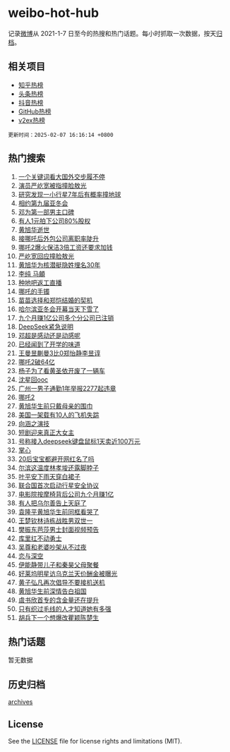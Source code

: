 # weibo-hot-hub

记录[微博](https://www.weibo.com)从 2021-1-7 日至今的热搜和热门话题。每小时抓取一次数据，按天[归档](archives)。

## 相关项目

- [知乎热榜](https://github.com/lonnyzhang423/zhihu-hot-hub)
- [头条热榜](https://github.com/lonnyzhang423/toutiao-hot-hub)
- [抖音热榜](https://github.com/lonnyzhang423/douyin-hot-hub)
- [GitHub热榜](https://github.com/lonnyzhang423/github-hot-hub)
- [v2ex热榜](https://github.com/lonnyzhang423/v2ex-hot-hub)


`更新时间：2025-02-07 16:16:14 +0800`

## 热门搜索

1. [一个关键词看大国外交步履不停](https://m.weibo.cn/search?containerid=100103type%3D1%26t%3D10%26q%3D%23%E4%B8%80%E4%B8%AA%E5%85%B3%E9%94%AE%E8%AF%8D%E7%9C%8B%E5%A4%A7%E5%9B%BD%E5%A4%96%E4%BA%A4%E6%AD%A5%E5%B1%A5%E4%B8%8D%E5%81%9C%23&stream_entry_id=51&isnewpage=1&extparam=seat%3D1%26q%3D%2523%25E4%25B8%2580%25E4%25B8%25AA%25E5%2585%25B3%25E9%2594%25AE%25E8%25AF%258D%25E7%259C%258B%25E5%25A4%25A7%25E5%259B%25BD%25E5%25A4%2596%25E4%25BA%25A4%25E6%25AD%25A5%25E5%25B1%25A5%25E4%25B8%258D%25E5%2581%259C%2523%26cate%3D10103%26dgr%3D0%26pos%3D0%26filter_type%3Drealtimehot%26stream_entry_id%3D51%26c_type%3D51%26display_time%3D1738916173%26pre_seqid%3D17389161736150108830132)
1. [演员严屹宽被指撞脸敖光](https://m.weibo.cn/search?containerid=100103type%3D1%26t%3D10%26q%3D%23%E6%BC%94%E5%91%98%E4%B8%A5%E5%B1%B9%E5%AE%BD%E8%A2%AB%E6%8C%87%E6%92%9E%E8%84%B8%E6%95%96%E5%85%89%23&stream_entry_id=31&isnewpage=1&extparam=seat%3D1%26flag%3D2%26lcate%3D5001%26filter_type%3Drealtimehot%26c_type%3D31%26q%3D%2523%25E6%25BC%2594%25E5%2591%2598%25E4%25B8%25A5%25E5%25B1%25B9%25E5%25AE%25BD%25E8%25A2%25AB%25E6%258C%2587%25E6%2592%259E%25E8%2584%25B8%25E6%2595%2596%25E5%2585%2589%2523%26cate%3D5001%26band_rank%3D1%26stream_entry_id%3D31%26realpos%3D1%26pos%3D0%26dgr%3D0%26display_time%3D1738916173%26pre_seqid%3D17389161736150108830132)
1. [研究发现一小行星7年后有概率撞地球](https://m.weibo.cn/search?containerid=100103type%3D1%26t%3D10%26q%3D%23%E7%A0%94%E7%A9%B6%E5%8F%91%E7%8E%B0%E4%B8%80%E5%B0%8F%E8%A1%8C%E6%98%9F7%E5%B9%B4%E5%90%8E%E6%9C%89%E6%A6%82%E7%8E%87%E6%92%9E%E5%9C%B0%E7%90%83%23&stream_entry_id=31&isnewpage=1&extparam=seat%3D1%26flag%3D1%26lcate%3D5001%26filter_type%3Drealtimehot%26c_type%3D31%26q%3D%2523%25E7%25A0%2594%25E7%25A9%25B6%25E5%258F%2591%25E7%258E%25B0%25E4%25B8%2580%25E5%25B0%258F%25E8%25A1%258C%25E6%2598%259F7%25E5%25B9%25B4%25E5%2590%258E%25E6%259C%2589%25E6%25A6%2582%25E7%258E%2587%25E6%2592%259E%25E5%259C%25B0%25E7%2590%2583%2523%26cate%3D5001%26band_rank%3D2%26stream_entry_id%3D31%26realpos%3D2%26pos%3D1%26dgr%3D0%26display_time%3D1738916173%26pre_seqid%3D17389161736150108830132)
1. [相约第九届亚冬会](https://m.weibo.cn/search?containerid=100103type%3D1%26t%3D10%26q%3D%23%E7%9B%B8%E7%BA%A6%E7%AC%AC%E4%B9%9D%E5%B1%8A%E4%BA%9A%E5%86%AC%E4%BC%9A%23&stream_entry_id=31&isnewpage=1&extparam=seat%3D1%26flag%3D0%26lcate%3D5001%26filter_type%3Drealtimehot%26c_type%3D31%26q%3D%2523%25E7%259B%25B8%25E7%25BA%25A6%25E7%25AC%25AC%25E4%25B9%259D%25E5%25B1%258A%25E4%25BA%259A%25E5%2586%25AC%25E4%25BC%259A%2523%26cate%3D5001%26band_rank%3D3%26stream_entry_id%3D31%26realpos%3D3%26pos%3D2%26dgr%3D0%26display_time%3D1738916173%26pre_seqid%3D17389161736150108830132)
1. [邓为第一部男主口碑](https://m.weibo.cn/search?containerid=100103type%3D1%26t%3D10%26q%3D%E9%82%93%E4%B8%BA%E7%AC%AC%E4%B8%80%E9%83%A8%E7%94%B7%E4%B8%BB%E5%8F%A3%E7%A2%91&stream_entry_id=31&isnewpage=1&extparam=seat%3D1%26flag%3D1%26lcate%3D5001%26filter_type%3Drealtimehot%26c_type%3D31%26q%3D%25E9%2582%2593%25E4%25B8%25BA%25E7%25AC%25AC%25E4%25B8%2580%25E9%2583%25A8%25E7%2594%25B7%25E4%25B8%25BB%25E5%258F%25A3%25E7%25A2%2591%26cate%3D5001%26band_rank%3D4%26stream_entry_id%3D31%26realpos%3D4%26pos%3D3%26dgr%3D0%26display_time%3D1738916173%26pre_seqid%3D17389161736150108830132)
1. [有人1元拍下公司80%股权](https://m.weibo.cn/search?containerid=100103type%3D1%26t%3D10%26q%3D%23%E6%9C%89%E4%BA%BA1%E5%85%83%E6%8B%8D%E4%B8%8B%E5%85%AC%E5%8F%B880%25%E8%82%A1%E6%9D%83%23&stream_entry_id=31&isnewpage=1&extparam=seat%3D1%26flag%3D0%26lcate%3D5001%26filter_type%3Drealtimehot%26c_type%3D31%26q%3D%2523%25E6%259C%2589%25E4%25BA%25BA1%25E5%2585%2583%25E6%258B%258D%25E4%25B8%258B%25E5%2585%25AC%25E5%258F%25B880%2525%25E8%2582%25A1%25E6%259D%2583%2523%26cate%3D5001%26band_rank%3D5%26stream_entry_id%3D31%26realpos%3D5%26pos%3D4%26dgr%3D0%26display_time%3D1738916173%26pre_seqid%3D17389161736150108830132)
1. [黄旭华逝世](https://m.weibo.cn/search?containerid=100103type%3D1%26t%3D10%26q%3D%23%E9%BB%84%E6%97%AD%E5%8D%8E%E9%80%9D%E4%B8%96%23&stream_entry_id=31&isnewpage=1&extparam=seat%3D1%26flag%3D16%26lcate%3D5001%26filter_type%3Drealtimehot%26c_type%3D31%26q%3D%2523%25E9%25BB%2584%25E6%2597%25AD%25E5%258D%258E%25E9%2580%259D%25E4%25B8%2596%2523%26cate%3D5001%26band_rank%3D6%26stream_entry_id%3D31%26realpos%3D6%26pos%3D5%26dgr%3D0%26display_time%3D1738916173%26pre_seqid%3D17389161736150108830132)
1. [接哪吒后外包公司离职率陡升](https://m.weibo.cn/search?containerid=100103type%3D1%26t%3D10%26q%3D%23%E6%8E%A5%E5%93%AA%E5%90%92%E5%90%8E%E5%A4%96%E5%8C%85%E5%85%AC%E5%8F%B8%E7%A6%BB%E8%81%8C%E7%8E%87%E9%99%A1%E5%8D%87%23&stream_entry_id=31&isnewpage=1&extparam=seat%3D1%26flag%3D0%26lcate%3D5001%26filter_type%3Drealtimehot%26c_type%3D31%26q%3D%2523%25E6%258E%25A5%25E5%2593%25AA%25E5%2590%2592%25E5%2590%258E%25E5%25A4%2596%25E5%258C%2585%25E5%2585%25AC%25E5%258F%25B8%25E7%25A6%25BB%25E8%2581%258C%25E7%258E%2587%25E9%2599%25A1%25E5%258D%2587%2523%26cate%3D5001%26band_rank%3D7%26stream_entry_id%3D31%26realpos%3D7%26pos%3D6%26dgr%3D0%26display_time%3D1738916173%26pre_seqid%3D17389161736150108830132)
1. [哪吒2爆火保洁3倍工资还要求加钱](https://m.weibo.cn/search?containerid=100103type%3D1%26t%3D10%26q%3D%23%E5%93%AA%E5%90%922%E7%88%86%E7%81%AB%E4%BF%9D%E6%B4%813%E5%80%8D%E5%B7%A5%E8%B5%84%E8%BF%98%E8%A6%81%E6%B1%82%E5%8A%A0%E9%92%B1%23&stream_entry_id=31&isnewpage=1&extparam=seat%3D1%26flag%3D0%26lcate%3D5001%26filter_type%3Drealtimehot%26c_type%3D31%26q%3D%2523%25E5%2593%25AA%25E5%2590%25922%25E7%2588%2586%25E7%2581%25AB%25E4%25BF%259D%25E6%25B4%25813%25E5%2580%258D%25E5%25B7%25A5%25E8%25B5%2584%25E8%25BF%2598%25E8%25A6%2581%25E6%25B1%2582%25E5%258A%25A0%25E9%2592%25B1%2523%26cate%3D5001%26band_rank%3D8%26stream_entry_id%3D31%26realpos%3D8%26pos%3D7%26dgr%3D0%26display_time%3D1738916173%26pre_seqid%3D17389161736150108830132)
1. [严屹宽回应撞脸敖光](https://m.weibo.cn/search?containerid=100103type%3D1%26t%3D10%26q%3D%23%E4%B8%A5%E5%B1%B9%E5%AE%BD%E5%9B%9E%E5%BA%94%E6%92%9E%E8%84%B8%E6%95%96%E5%85%89%23&stream_entry_id=31&isnewpage=1&extparam=seat%3D1%26flag%3D1%26lcate%3D5001%26filter_type%3Drealtimehot%26c_type%3D31%26q%3D%2523%25E4%25B8%25A5%25E5%25B1%25B9%25E5%25AE%25BD%25E5%259B%259E%25E5%25BA%2594%25E6%2592%259E%25E8%2584%25B8%25E6%2595%2596%25E5%2585%2589%2523%26cate%3D5001%26band_rank%3D9%26stream_entry_id%3D31%26realpos%3D9%26pos%3D8%26dgr%3D0%26display_time%3D1738916173%26pre_seqid%3D17389161736150108830132)
1. [黄旭华为核潜艇隐姓埋名30年](https://m.weibo.cn/search?containerid=100103type%3D1%26t%3D10%26q%3D%23%E9%BB%84%E6%97%AD%E5%8D%8E%E4%B8%BA%E6%A0%B8%E6%BD%9C%E8%89%87%E9%9A%90%E5%A7%93%E5%9F%8B%E5%90%8D30%E5%B9%B4%23&stream_entry_id=31&isnewpage=1&extparam=seat%3D1%26flag%3D0%26lcate%3D5001%26filter_type%3Drealtimehot%26c_type%3D31%26q%3D%2523%25E9%25BB%2584%25E6%2597%25AD%25E5%258D%258E%25E4%25B8%25BA%25E6%25A0%25B8%25E6%25BD%259C%25E8%2589%2587%25E9%259A%2590%25E5%25A7%2593%25E5%259F%258B%25E5%2590%258D30%25E5%25B9%25B4%2523%26cate%3D5001%26band_rank%3D10%26stream_entry_id%3D31%26realpos%3D10%26pos%3D9%26dgr%3D0%26display_time%3D1738916173%26pre_seqid%3D17389161736150108830132)
1. [李纯 马頔](https://m.weibo.cn/search?containerid=100103type%3D1%26t%3D10%26q%3D%E6%9D%8E%E7%BA%AF+%E9%A9%AC%E9%A0%94&stream_entry_id=31&isnewpage=1&extparam=seat%3D1%26flag%3D2%26lcate%3D5001%26filter_type%3Drealtimehot%26c_type%3D31%26q%3D%25E6%259D%258E%25E7%25BA%25AF%2520%25E9%25A9%25AC%25E9%25A0%2594%26cate%3D5001%26band_rank%3D11%26stream_entry_id%3D31%26realpos%3D11%26pos%3D10%26dgr%3D0%26display_time%3D1738916173%26pre_seqid%3D17389161736150108830132)
1. [种地吧返工直播](https://m.weibo.cn/search?containerid=100103type%3D1%26t%3D10%26q%3D%E7%A7%8D%E5%9C%B0%E5%90%A7%E8%BF%94%E5%B7%A5%E7%9B%B4%E6%92%AD&stream_entry_id=31&isnewpage=1&extparam=seat%3D1%26flag%3D1%26lcate%3D5001%26filter_type%3Drealtimehot%26c_type%3D31%26q%3D%25E7%25A7%258D%25E5%259C%25B0%25E5%2590%25A7%25E8%25BF%2594%25E5%25B7%25A5%25E7%259B%25B4%25E6%2592%25AD%26cate%3D5001%26band_rank%3D12%26stream_entry_id%3D31%26realpos%3D12%26pos%3D11%26dgr%3D0%26display_time%3D1738916173%26pre_seqid%3D17389161736150108830132)
1. [哪吒的手镯](https://m.weibo.cn/search?containerid=100103type%3D1%26t%3D10%26q%3D%23%E5%93%AA%E5%90%92%E7%9A%84%E6%89%8B%E9%95%AF%23&stream_entry_id=31&isnewpage=1&extparam=seat%3D1%26flag%3D1%26lcate%3D5001%26filter_type%3Drealtimehot%26c_type%3D31%26q%3D%2523%25E5%2593%25AA%25E5%2590%2592%25E7%259A%2584%25E6%2589%258B%25E9%2595%25AF%2523%26cate%3D5001%26band_rank%3D13%26stream_entry_id%3D31%26realpos%3D13%26pos%3D12%26dgr%3D0%26display_time%3D1738916173%26pre_seqid%3D17389161736150108830132)
1. [苗苗选择和郑恺结婚的契机](https://m.weibo.cn/search?containerid=100103type%3D1%26t%3D10%26q%3D%E8%8B%97%E8%8B%97%E9%80%89%E6%8B%A9%E5%92%8C%E9%83%91%E6%81%BA%E7%BB%93%E5%A9%9A%E7%9A%84%E5%A5%91%E6%9C%BA&stream_entry_id=31&isnewpage=1&extparam=seat%3D1%26flag%3D0%26lcate%3D5001%26filter_type%3Drealtimehot%26c_type%3D31%26q%3D%25E8%258B%2597%25E8%258B%2597%25E9%2580%2589%25E6%258B%25A9%25E5%2592%258C%25E9%2583%2591%25E6%2581%25BA%25E7%25BB%2593%25E5%25A9%259A%25E7%259A%2584%25E5%25A5%2591%25E6%259C%25BA%26cate%3D5001%26band_rank%3D14%26stream_entry_id%3D31%26realpos%3D14%26pos%3D13%26dgr%3D0%26display_time%3D1738916173%26pre_seqid%3D17389161736150108830132)
1. [哈尔滨亚冬会开幕当天下雪了](https://m.weibo.cn/search?containerid=100103type%3D1%26t%3D10%26q%3D%23%E5%93%88%E5%B0%94%E6%BB%A8%E4%BA%9A%E5%86%AC%E4%BC%9A%E5%BC%80%E5%B9%95%E5%BD%93%E5%A4%A9%E4%B8%8B%E9%9B%AA%E4%BA%86%23&stream_entry_id=31&isnewpage=1&extparam=seat%3D1%26flag%3D1%26lcate%3D5001%26filter_type%3Drealtimehot%26c_type%3D31%26q%3D%2523%25E5%2593%2588%25E5%25B0%2594%25E6%25BB%25A8%25E4%25BA%259A%25E5%2586%25AC%25E4%25BC%259A%25E5%25BC%2580%25E5%25B9%2595%25E5%25BD%2593%25E5%25A4%25A9%25E4%25B8%258B%25E9%259B%25AA%25E4%25BA%2586%2523%26cate%3D5001%26band_rank%3D15%26stream_entry_id%3D31%26realpos%3D15%26pos%3D14%26dgr%3D0%26display_time%3D1738916173%26pre_seqid%3D17389161736150108830132)
1. [九个月赚1亿公司多个分公司已注销](https://m.weibo.cn/search?containerid=100103type%3D1%26t%3D10%26q%3D%23%E4%B9%9D%E4%B8%AA%E6%9C%88%E8%B5%9A1%E4%BA%BF%E5%85%AC%E5%8F%B8%E5%A4%9A%E4%B8%AA%E5%88%86%E5%85%AC%E5%8F%B8%E5%B7%B2%E6%B3%A8%E9%94%80%23&stream_entry_id=31&isnewpage=1&extparam=seat%3D1%26flag%3D1%26lcate%3D5001%26filter_type%3Drealtimehot%26c_type%3D31%26q%3D%2523%25E4%25B9%259D%25E4%25B8%25AA%25E6%259C%2588%25E8%25B5%259A1%25E4%25BA%25BF%25E5%2585%25AC%25E5%258F%25B8%25E5%25A4%259A%25E4%25B8%25AA%25E5%2588%2586%25E5%2585%25AC%25E5%258F%25B8%25E5%25B7%25B2%25E6%25B3%25A8%25E9%2594%2580%2523%26cate%3D5001%26band_rank%3D16%26stream_entry_id%3D31%26realpos%3D16%26pos%3D15%26dgr%3D0%26display_time%3D1738916173%26pre_seqid%3D17389161736150108830132)
1. [DeepSeek紧急说明](https://m.weibo.cn/search?containerid=100103type%3D1%26t%3D10%26q%3D%23DeepSeek%E7%B4%A7%E6%80%A5%E8%AF%B4%E6%98%8E%23&stream_entry_id=31&isnewpage=1&extparam=seat%3D1%26flag%3D0%26lcate%3D5001%26filter_type%3Drealtimehot%26c_type%3D31%26q%3D%2523DeepSeek%25E7%25B4%25A7%25E6%2580%25A5%25E8%25AF%25B4%25E6%2598%258E%2523%26cate%3D5001%26band_rank%3D17%26stream_entry_id%3D31%26realpos%3D17%26pos%3D16%26dgr%3D0%26display_time%3D1738916173%26pre_seqid%3D17389161736150108830132)
1. [邓超是感动还是动感呢](https://m.weibo.cn/search?containerid=100103type%3D1%26t%3D10%26q%3D%23%E9%82%93%E8%B6%85%E6%98%AF%E6%84%9F%E5%8A%A8%E8%BF%98%E6%98%AF%E5%8A%A8%E6%84%9F%E5%91%A2%23&stream_entry_id=31&isnewpage=1&extparam=seat%3D1%26flag%3D1%26lcate%3D5001%26filter_type%3Drealtimehot%26c_type%3D31%26q%3D%2523%25E9%2582%2593%25E8%25B6%2585%25E6%2598%25AF%25E6%2584%259F%25E5%258A%25A8%25E8%25BF%2598%25E6%2598%25AF%25E5%258A%25A8%25E6%2584%259F%25E5%2591%25A2%2523%26cate%3D5001%26band_rank%3D18%26stream_entry_id%3D31%26realpos%3D18%26pos%3D17%26dgr%3D0%26display_time%3D1738916173%26pre_seqid%3D17389161736150108830132)
1. [已经闻到了开学的味道](https://m.weibo.cn/search?containerid=100103type%3D1%26t%3D10%26q%3D%E5%B7%B2%E7%BB%8F%E9%97%BB%E5%88%B0%E4%BA%86%E5%BC%80%E5%AD%A6%E7%9A%84%E5%91%B3%E9%81%93&stream_entry_id=31&isnewpage=1&extparam=seat%3D1%26flag%3D1%26lcate%3D5001%26filter_type%3Drealtimehot%26c_type%3D31%26q%3D%25E5%25B7%25B2%25E7%25BB%258F%25E9%2597%25BB%25E5%2588%25B0%25E4%25BA%2586%25E5%25BC%2580%25E5%25AD%25A6%25E7%259A%2584%25E5%2591%25B3%25E9%2581%2593%26cate%3D5001%26band_rank%3D19%26stream_entry_id%3D31%26realpos%3D19%26pos%3D18%26dgr%3D0%26display_time%3D1738916173%26pre_seqid%3D17389161736150108830132)
1. [王曼昱蒯曼3比0郑怡静李昱谆](https://m.weibo.cn/search?containerid=100103type%3D1%26t%3D10%26q%3D%23%E7%8E%8B%E6%9B%BC%E6%98%B1%E8%92%AF%E6%9B%BC3%E6%AF%940%E9%83%91%E6%80%A1%E9%9D%99%E6%9D%8E%E6%98%B1%E8%B0%86%23&stream_entry_id=31&isnewpage=1&extparam=seat%3D1%26flag%3D1%26lcate%3D5001%26filter_type%3Drealtimehot%26c_type%3D31%26q%3D%2523%25E7%258E%258B%25E6%259B%25BC%25E6%2598%25B1%25E8%2592%25AF%25E6%259B%25BC3%25E6%25AF%25940%25E9%2583%2591%25E6%2580%25A1%25E9%259D%2599%25E6%259D%258E%25E6%2598%25B1%25E8%25B0%2586%2523%26cate%3D5001%26band_rank%3D20%26stream_entry_id%3D31%26realpos%3D20%26pos%3D19%26dgr%3D0%26display_time%3D1738916173%26pre_seqid%3D17389161736150108830132)
1. [哪吒2破64亿](https://m.weibo.cn/search?containerid=100103type%3D1%26t%3D10%26q%3D%23%E5%93%AA%E5%90%922%E7%A0%B464%E4%BA%BF%23&stream_entry_id=31&isnewpage=1&extparam=seat%3D1%26flag%3D1%26lcate%3D5001%26filter_type%3Drealtimehot%26c_type%3D31%26q%3D%2523%25E5%2593%25AA%25E5%2590%25922%25E7%25A0%25B464%25E4%25BA%25BF%2523%26cate%3D5001%26band_rank%3D21%26stream_entry_id%3D31%26realpos%3D21%26pos%3D20%26dgr%3D0%26display_time%3D1738916173%26pre_seqid%3D17389161736150108830132)
1. [杨子为了看黄圣依开废了一辆车](https://m.weibo.cn/search?containerid=100103type%3D1%26t%3D10%26q%3D%E6%9D%A8%E5%AD%90%E4%B8%BA%E4%BA%86%E7%9C%8B%E9%BB%84%E5%9C%A3%E4%BE%9D%E5%BC%80%E5%BA%9F%E4%BA%86%E4%B8%80%E8%BE%86%E8%BD%A6&stream_entry_id=31&isnewpage=1&extparam=seat%3D1%26flag%3D1%26lcate%3D5001%26filter_type%3Drealtimehot%26c_type%3D31%26q%3D%25E6%259D%25A8%25E5%25AD%2590%25E4%25B8%25BA%25E4%25BA%2586%25E7%259C%258B%25E9%25BB%2584%25E5%259C%25A3%25E4%25BE%259D%25E5%25BC%2580%25E5%25BA%259F%25E4%25BA%2586%25E4%25B8%2580%25E8%25BE%2586%25E8%25BD%25A6%26cate%3D5001%26band_rank%3D22%26stream_entry_id%3D31%26realpos%3D22%26pos%3D21%26dgr%3D0%26display_time%3D1738916173%26pre_seqid%3D17389161736150108830132)
1. [沈星回ooc](https://m.weibo.cn/search?containerid=100103type%3D1%26t%3D10%26q%3D%E6%B2%88%E6%98%9F%E5%9B%9Eooc&stream_entry_id=31&isnewpage=1&extparam=seat%3D1%26flag%3D0%26lcate%3D5001%26filter_type%3Drealtimehot%26c_type%3D31%26q%3D%25E6%25B2%2588%25E6%2598%259F%25E5%259B%259Eooc%26cate%3D5001%26band_rank%3D23%26stream_entry_id%3D31%26realpos%3D23%26pos%3D22%26dgr%3D0%26display_time%3D1738916173%26pre_seqid%3D17389161736150108830132)
1. [广州一男子通勤1年举报2277起违章](https://m.weibo.cn/search?containerid=100103type%3D1%26t%3D10%26q%3D%23%E5%B9%BF%E5%B7%9E%E4%B8%80%E7%94%B7%E5%AD%90%E9%80%9A%E5%8B%A41%E5%B9%B4%E4%B8%BE%E6%8A%A52277%E8%B5%B7%E8%BF%9D%E7%AB%A0%23&stream_entry_id=31&isnewpage=1&extparam=seat%3D1%26flag%3D1%26lcate%3D5001%26filter_type%3Drealtimehot%26c_type%3D31%26q%3D%2523%25E5%25B9%25BF%25E5%25B7%259E%25E4%25B8%2580%25E7%2594%25B7%25E5%25AD%2590%25E9%2580%259A%25E5%258B%25A41%25E5%25B9%25B4%25E4%25B8%25BE%25E6%258A%25A52277%25E8%25B5%25B7%25E8%25BF%259D%25E7%25AB%25A0%2523%26cate%3D5001%26band_rank%3D24%26stream_entry_id%3D31%26realpos%3D24%26pos%3D23%26dgr%3D0%26display_time%3D1738916173%26pre_seqid%3D17389161736150108830132)
1. [哪吒2](https://m.weibo.cn/search?containerid=100103type%3D1%26t%3D10%26q%3D%E5%93%AA%E5%90%922&stream_entry_id=31&isnewpage=1&extparam=seat%3D1%26flag%3D1%26lcate%3D5001%26filter_type%3Drealtimehot%26c_type%3D31%26q%3D%25E5%2593%25AA%25E5%2590%25922%26cate%3D5001%26band_rank%3D25%26stream_entry_id%3D31%26realpos%3D25%26pos%3D24%26dgr%3D0%26display_time%3D1738916173%26pre_seqid%3D17389161736150108830132)
1. [黄旭华生前只戴母亲的围巾](https://m.weibo.cn/search?containerid=100103type%3D1%26t%3D10%26q%3D%23%E9%BB%84%E6%97%AD%E5%8D%8E%E7%94%9F%E5%89%8D%E5%8F%AA%E6%88%B4%E6%AF%8D%E4%BA%B2%E7%9A%84%E5%9B%B4%E5%B7%BE%23&stream_entry_id=31&isnewpage=1&extparam=seat%3D1%26flag%3D0%26lcate%3D5001%26filter_type%3Drealtimehot%26c_type%3D31%26q%3D%2523%25E9%25BB%2584%25E6%2597%25AD%25E5%258D%258E%25E7%2594%259F%25E5%2589%258D%25E5%258F%25AA%25E6%2588%25B4%25E6%25AF%258D%25E4%25BA%25B2%25E7%259A%2584%25E5%259B%25B4%25E5%25B7%25BE%2523%26cate%3D5001%26band_rank%3D26%26stream_entry_id%3D31%26realpos%3D26%26pos%3D25%26dgr%3D0%26display_time%3D1738916173%26pre_seqid%3D17389161736150108830132)
1. [美国一架载有10人的飞机失踪](https://m.weibo.cn/search?containerid=100103type%3D1%26t%3D10%26q%3D%23%E7%BE%8E%E5%9B%BD%E4%B8%80%E6%9E%B6%E8%BD%BD%E6%9C%8910%E4%BA%BA%E7%9A%84%E9%A3%9E%E6%9C%BA%E5%A4%B1%E8%B8%AA%23&stream_entry_id=31&isnewpage=1&extparam=seat%3D1%26flag%3D1%26lcate%3D5001%26filter_type%3Drealtimehot%26c_type%3D31%26q%3D%2523%25E7%25BE%258E%25E5%259B%25BD%25E4%25B8%2580%25E6%259E%25B6%25E8%25BD%25BD%25E6%259C%258910%25E4%25BA%25BA%25E7%259A%2584%25E9%25A3%259E%25E6%259C%25BA%25E5%25A4%25B1%25E8%25B8%25AA%2523%26cate%3D5001%26band_rank%3D27%26stream_entry_id%3D31%26realpos%3D27%26pos%3D26%26dgr%3D0%26display_time%3D1738916173%26pre_seqid%3D17389161736150108830132)
1. [向涵之演技](https://m.weibo.cn/search?containerid=100103type%3D1%26t%3D10%26q%3D%E5%90%91%E6%B6%B5%E4%B9%8B%E6%BC%94%E6%8A%80&stream_entry_id=31&isnewpage=1&extparam=seat%3D1%26flag%3D1%26lcate%3D5001%26filter_type%3Drealtimehot%26c_type%3D31%26q%3D%25E5%2590%2591%25E6%25B6%25B5%25E4%25B9%258B%25E6%25BC%2594%25E6%258A%2580%26cate%3D5001%26band_rank%3D28%26stream_entry_id%3D31%26realpos%3D28%26pos%3D27%26dgr%3D0%26display_time%3D1738916173%26pre_seqid%3D17389161736150108830132)
1. [短剧迎来真正大女主](https://m.weibo.cn/search?containerid=100103type%3D1%26t%3D10%26q%3D%23%E7%9F%AD%E5%89%A7%E8%BF%8E%E6%9D%A5%E7%9C%9F%E6%AD%A3%E5%A4%A7%E5%A5%B3%E4%B8%BB%23&stream_entry_id=31&isnewpage=1&extparam=seat%3D1%26flag%3D0%26lcate%3D5001%26filter_type%3Drealtimehot%26c_type%3D31%26q%3D%2523%25E7%259F%25AD%25E5%2589%25A7%25E8%25BF%258E%25E6%259D%25A5%25E7%259C%259F%25E6%25AD%25A3%25E5%25A4%25A7%25E5%25A5%25B3%25E4%25B8%25BB%2523%26cate%3D5001%26band_rank%3D29%26stream_entry_id%3D31%26realpos%3D29%26pos%3D28%26dgr%3D0%26display_time%3D1738916173%26pre_seqid%3D17389161736150108830132)
1. [号称接入deepseek键盘鼠标1天卖近100万元](https://m.weibo.cn/search?containerid=100103type%3D1%26t%3D10%26q%3D%23%E5%8F%B7%E7%A7%B0%E6%8E%A5%E5%85%A5deepseek%E9%94%AE%E7%9B%98%E9%BC%A0%E6%A0%871%E5%A4%A9%E5%8D%96%E8%BF%91100%E4%B8%87%E5%85%83%23&stream_entry_id=31&isnewpage=1&extparam=seat%3D1%26flag%3D0%26lcate%3D5001%26filter_type%3Drealtimehot%26c_type%3D31%26q%3D%2523%25E5%258F%25B7%25E7%25A7%25B0%25E6%258E%25A5%25E5%2585%25A5deepseek%25E9%2594%25AE%25E7%259B%2598%25E9%25BC%25A0%25E6%25A0%25871%25E5%25A4%25A9%25E5%258D%2596%25E8%25BF%2591100%25E4%25B8%2587%25E5%2585%2583%2523%26cate%3D5001%26band_rank%3D30%26stream_entry_id%3D31%26realpos%3D30%26pos%3D29%26dgr%3D0%26display_time%3D1738916173%26pre_seqid%3D17389161736150108830132)
1. [掌心](https://m.weibo.cn/search?containerid=100103type%3D1%26t%3D10%26q%3D%E6%8E%8C%E5%BF%83&stream_entry_id=31&isnewpage=1&extparam=seat%3D1%26flag%3D0%26lcate%3D5001%26filter_type%3Drealtimehot%26c_type%3D31%26q%3D%25E6%258E%258C%25E5%25BF%2583%26cate%3D5001%26band_rank%3D31%26stream_entry_id%3D31%26realpos%3D31%26pos%3D30%26dgr%3D0%26display_time%3D1738916173%26pre_seqid%3D17389161736150108830132)
1. [20后宝宝都避开网红名了吗](https://m.weibo.cn/search?containerid=100103type%3D1%26t%3D10%26q%3D%2320%E5%90%8E%E5%AE%9D%E5%AE%9D%E9%83%BD%E9%81%BF%E5%BC%80%E7%BD%91%E7%BA%A2%E5%90%8D%E4%BA%86%E5%90%97%23&stream_entry_id=31&isnewpage=1&extparam=seat%3D1%26flag%3D1%26lcate%3D5001%26filter_type%3Drealtimehot%26c_type%3D31%26q%3D%252320%25E5%2590%258E%25E5%25AE%259D%25E5%25AE%259D%25E9%2583%25BD%25E9%2581%25BF%25E5%25BC%2580%25E7%25BD%2591%25E7%25BA%25A2%25E5%2590%258D%25E4%25BA%2586%25E5%2590%2597%2523%26cate%3D5001%26band_rank%3D32%26stream_entry_id%3D31%26realpos%3D32%26pos%3D31%26dgr%3D0%26display_time%3D1738916173%26pre_seqid%3D17389161736150108830132)
1. [尔滨这温度林孝埈还露脚脖子](https://m.weibo.cn/search?containerid=100103type%3D1%26t%3D10%26q%3D%23%E5%B0%94%E6%BB%A8%E8%BF%99%E6%B8%A9%E5%BA%A6%E6%9E%97%E5%AD%9D%E5%9F%88%E8%BF%98%E9%9C%B2%E8%84%9A%E8%84%96%E5%AD%90%23&stream_entry_id=31&isnewpage=1&extparam=seat%3D1%26flag%3D1%26lcate%3D5001%26filter_type%3Drealtimehot%26c_type%3D31%26q%3D%2523%25E5%25B0%2594%25E6%25BB%25A8%25E8%25BF%2599%25E6%25B8%25A9%25E5%25BA%25A6%25E6%259E%2597%25E5%25AD%259D%25E5%259F%2588%25E8%25BF%2598%25E9%259C%25B2%25E8%2584%259A%25E8%2584%2596%25E5%25AD%2590%2523%26cate%3D5001%26band_rank%3D33%26stream_entry_id%3D31%26realpos%3D33%26pos%3D32%26dgr%3D0%26display_time%3D1738916173%26pre_seqid%3D17389161736150108830132)
1. [叶平安下雨天穿白裙子](https://m.weibo.cn/search?containerid=100103type%3D1%26t%3D10%26q%3D%E5%8F%B6%E5%B9%B3%E5%AE%89%E4%B8%8B%E9%9B%A8%E5%A4%A9%E7%A9%BF%E7%99%BD%E8%A3%99%E5%AD%90&stream_entry_id=31&isnewpage=1&extparam=seat%3D1%26flag%3D1%26lcate%3D5001%26filter_type%3Drealtimehot%26c_type%3D31%26q%3D%25E5%258F%25B6%25E5%25B9%25B3%25E5%25AE%2589%25E4%25B8%258B%25E9%259B%25A8%25E5%25A4%25A9%25E7%25A9%25BF%25E7%2599%25BD%25E8%25A3%2599%25E5%25AD%2590%26cate%3D5001%26band_rank%3D34%26stream_entry_id%3D31%26realpos%3D34%26pos%3D33%26dgr%3D0%26display_time%3D1738916173%26pre_seqid%3D17389161736150108830132)
1. [联合国首次启动行星安全协议](https://m.weibo.cn/search?containerid=100103type%3D1%26t%3D10%26q%3D%23%E8%81%94%E5%90%88%E5%9B%BD%E9%A6%96%E6%AC%A1%E5%90%AF%E5%8A%A8%E8%A1%8C%E6%98%9F%E5%AE%89%E5%85%A8%E5%8D%8F%E8%AE%AE%23&stream_entry_id=31&isnewpage=1&extparam=seat%3D1%26flag%3D1%26lcate%3D5001%26filter_type%3Drealtimehot%26c_type%3D31%26q%3D%2523%25E8%2581%2594%25E5%2590%2588%25E5%259B%25BD%25E9%25A6%2596%25E6%25AC%25A1%25E5%2590%25AF%25E5%258A%25A8%25E8%25A1%258C%25E6%2598%259F%25E5%25AE%2589%25E5%2585%25A8%25E5%258D%258F%25E8%25AE%25AE%2523%26cate%3D5001%26band_rank%3D35%26stream_entry_id%3D31%26realpos%3D35%26pos%3D34%26dgr%3D0%26display_time%3D1738916173%26pre_seqid%3D17389161736150108830132)
1. [电影院按摩椅背后公司九个月赚1亿](https://m.weibo.cn/search?containerid=100103type%3D1%26t%3D10%26q%3D%23%E7%94%B5%E5%BD%B1%E9%99%A2%E6%8C%89%E6%91%A9%E6%A4%85%E8%83%8C%E5%90%8E%E5%85%AC%E5%8F%B8%E4%B9%9D%E4%B8%AA%E6%9C%88%E8%B5%9A1%E4%BA%BF%23&stream_entry_id=31&isnewpage=1&extparam=seat%3D1%26flag%3D0%26lcate%3D5001%26filter_type%3Drealtimehot%26c_type%3D31%26q%3D%2523%25E7%2594%25B5%25E5%25BD%25B1%25E9%2599%25A2%25E6%258C%2589%25E6%2591%25A9%25E6%25A4%2585%25E8%2583%258C%25E5%2590%258E%25E5%2585%25AC%25E5%258F%25B8%25E4%25B9%259D%25E4%25B8%25AA%25E6%259C%2588%25E8%25B5%259A1%25E4%25BA%25BF%2523%26cate%3D5001%26band_rank%3D36%26stream_entry_id%3D31%26realpos%3D36%26pos%3D35%26dgr%3D0%26display_time%3D1738916173%26pre_seqid%3D17389161736150108830132)
1. [有人把乌尔善告上天庭了](https://m.weibo.cn/search?containerid=100103type%3D1%26t%3D10%26q%3D%E6%9C%89%E4%BA%BA%E6%8A%8A%E4%B9%8C%E5%B0%94%E5%96%84%E5%91%8A%E4%B8%8A%E5%A4%A9%E5%BA%AD%E4%BA%86&stream_entry_id=31&isnewpage=1&extparam=seat%3D1%26flag%3D1%26lcate%3D5001%26filter_type%3Drealtimehot%26c_type%3D31%26q%3D%25E6%259C%2589%25E4%25BA%25BA%25E6%258A%258A%25E4%25B9%258C%25E5%25B0%2594%25E5%2596%2584%25E5%2591%258A%25E4%25B8%258A%25E5%25A4%25A9%25E5%25BA%25AD%25E4%25BA%2586%26cate%3D5001%26band_rank%3D37%26stream_entry_id%3D31%26realpos%3D37%26pos%3D36%26dgr%3D0%26display_time%3D1738916173%26pre_seqid%3D17389161736150108830132)
1. [袁隆平黄旭华生前同框看哭了](https://m.weibo.cn/search?containerid=100103type%3D1%26t%3D10%26q%3D%23%E8%A2%81%E9%9A%86%E5%B9%B3%E9%BB%84%E6%97%AD%E5%8D%8E%E7%94%9F%E5%89%8D%E5%90%8C%E6%A1%86%E7%9C%8B%E5%93%AD%E4%BA%86%23&stream_entry_id=31&isnewpage=1&extparam=seat%3D1%26flag%3D0%26lcate%3D5001%26filter_type%3Drealtimehot%26c_type%3D31%26q%3D%2523%25E8%25A2%2581%25E9%259A%2586%25E5%25B9%25B3%25E9%25BB%2584%25E6%2597%25AD%25E5%258D%258E%25E7%2594%259F%25E5%2589%258D%25E5%2590%258C%25E6%25A1%2586%25E7%259C%258B%25E5%2593%25AD%25E4%25BA%2586%2523%26cate%3D5001%26band_rank%3D38%26stream_entry_id%3D31%26realpos%3D38%26pos%3D37%26dgr%3D0%26display_time%3D1738916173%26pre_seqid%3D17389161736150108830132)
1. [王楚钦林诗栋战胜男双世一](https://m.weibo.cn/search?containerid=100103type%3D1%26t%3D10%26q%3D%23%E7%8E%8B%E6%A5%9A%E9%92%A6%E6%9E%97%E8%AF%97%E6%A0%8B%E6%88%98%E8%83%9C%E7%94%B7%E5%8F%8C%E4%B8%96%E4%B8%80%23&stream_entry_id=31&isnewpage=1&extparam=seat%3D1%26flag%3D1%26lcate%3D5001%26filter_type%3Drealtimehot%26c_type%3D31%26q%3D%2523%25E7%258E%258B%25E6%25A5%259A%25E9%2592%25A6%25E6%259E%2597%25E8%25AF%2597%25E6%25A0%258B%25E6%2588%2598%25E8%2583%259C%25E7%2594%25B7%25E5%258F%258C%25E4%25B8%2596%25E4%25B8%2580%2523%26cate%3D5001%26band_rank%3D39%26stream_entry_id%3D31%26realpos%3D39%26pos%3D38%26dgr%3D0%26display_time%3D1738916173%26pre_seqid%3D17389161736150108830132)
1. [樊振东芭莎男士封面视频预告](https://m.weibo.cn/search?containerid=100103type%3D1%26t%3D10%26q%3D%23%E6%A8%8A%E6%8C%AF%E4%B8%9C%E8%8A%AD%E8%8E%8E%E7%94%B7%E5%A3%AB%E5%B0%81%E9%9D%A2%E8%A7%86%E9%A2%91%E9%A2%84%E5%91%8A%23&stream_entry_id=31&isnewpage=1&extparam=seat%3D1%26flag%3D1%26lcate%3D5001%26filter_type%3Drealtimehot%26c_type%3D31%26q%3D%2523%25E6%25A8%258A%25E6%258C%25AF%25E4%25B8%259C%25E8%258A%25AD%25E8%258E%258E%25E7%2594%25B7%25E5%25A3%25AB%25E5%25B0%2581%25E9%259D%25A2%25E8%25A7%2586%25E9%25A2%2591%25E9%25A2%2584%25E5%2591%258A%2523%26cate%3D5001%26band_rank%3D40%26stream_entry_id%3D31%26realpos%3D40%26pos%3D39%26dgr%3D0%26display_time%3D1738916173%26pre_seqid%3D17389161736150108830132)
1. [库里扛不动勇士](https://m.weibo.cn/search?containerid=100103type%3D1%26t%3D10%26q%3D%23%E5%BA%93%E9%87%8C%E6%89%9B%E4%B8%8D%E5%8A%A8%E5%8B%87%E5%A3%AB%23&stream_entry_id=31&isnewpage=1&extparam=seat%3D1%26flag%3D1%26lcate%3D5001%26filter_type%3Drealtimehot%26c_type%3D31%26q%3D%2523%25E5%25BA%2593%25E9%2587%258C%25E6%2589%259B%25E4%25B8%258D%25E5%258A%25A8%25E5%258B%2587%25E5%25A3%25AB%2523%26cate%3D5001%26band_rank%3D41%26stream_entry_id%3D31%26realpos%3D41%26pos%3D40%26dgr%3D0%26display_time%3D1738916173%26pre_seqid%3D17389161736150108830132)
1. [吴尊和老婆吵架从不过夜](https://m.weibo.cn/search?containerid=100103type%3D1%26t%3D10%26q%3D%E5%90%B4%E5%B0%8A%E5%92%8C%E8%80%81%E5%A9%86%E5%90%B5%E6%9E%B6%E4%BB%8E%E4%B8%8D%E8%BF%87%E5%A4%9C&stream_entry_id=31&isnewpage=1&extparam=seat%3D1%26flag%3D0%26lcate%3D5001%26filter_type%3Drealtimehot%26c_type%3D31%26q%3D%25E5%2590%25B4%25E5%25B0%258A%25E5%2592%258C%25E8%2580%2581%25E5%25A9%2586%25E5%2590%25B5%25E6%259E%25B6%25E4%25BB%258E%25E4%25B8%258D%25E8%25BF%2587%25E5%25A4%259C%26cate%3D5001%26band_rank%3D42%26stream_entry_id%3D31%26realpos%3D42%26pos%3D41%26dgr%3D0%26display_time%3D1738916173%26pre_seqid%3D17389161736150108830132)
1. [恋与深空](https://m.weibo.cn/search?containerid=100103type%3D1%26t%3D10%26q%3D%E6%81%8B%E4%B8%8E%E6%B7%B1%E7%A9%BA&stream_entry_id=31&isnewpage=1&extparam=seat%3D1%26flag%3D0%26lcate%3D5001%26filter_type%3Drealtimehot%26c_type%3D31%26q%3D%25E6%2581%258B%25E4%25B8%258E%25E6%25B7%25B1%25E7%25A9%25BA%26cate%3D5001%26band_rank%3D43%26stream_entry_id%3D31%26realpos%3D43%26pos%3D42%26dgr%3D0%26display_time%3D1738916173%26pre_seqid%3D17389161736150108830132)
1. [伊能静带儿子和秦昊父母聚餐](https://m.weibo.cn/search?containerid=100103type%3D1%26t%3D10%26q%3D%23%E4%BC%8A%E8%83%BD%E9%9D%99%E5%B8%A6%E5%84%BF%E5%AD%90%E5%92%8C%E7%A7%A6%E6%98%8A%E7%88%B6%E6%AF%8D%E8%81%9A%E9%A4%90%23&stream_entry_id=31&isnewpage=1&extparam=seat%3D1%26flag%3D0%26lcate%3D5001%26filter_type%3Drealtimehot%26c_type%3D31%26q%3D%2523%25E4%25BC%258A%25E8%2583%25BD%25E9%259D%2599%25E5%25B8%25A6%25E5%2584%25BF%25E5%25AD%2590%25E5%2592%258C%25E7%25A7%25A6%25E6%2598%258A%25E7%2588%25B6%25E6%25AF%258D%25E8%2581%259A%25E9%25A4%2590%2523%26cate%3D5001%26band_rank%3D44%26stream_entry_id%3D31%26realpos%3D44%26pos%3D43%26dgr%3D0%26display_time%3D1738916173%26pre_seqid%3D17389161736150108830132)
1. [好莱坞明星访乌克兰天价酬金被曝光](https://m.weibo.cn/search?containerid=100103type%3D1%26t%3D10%26q%3D%23%E5%A5%BD%E8%8E%B1%E5%9D%9E%E6%98%8E%E6%98%9F%E8%AE%BF%E4%B9%8C%E5%85%8B%E5%85%B0%E5%A4%A9%E4%BB%B7%E9%85%AC%E9%87%91%E8%A2%AB%E6%9B%9D%E5%85%89%23&stream_entry_id=31&isnewpage=1&extparam=seat%3D1%26flag%3D1%26lcate%3D5001%26filter_type%3Drealtimehot%26c_type%3D31%26q%3D%2523%25E5%25A5%25BD%25E8%258E%25B1%25E5%259D%259E%25E6%2598%258E%25E6%2598%259F%25E8%25AE%25BF%25E4%25B9%258C%25E5%2585%258B%25E5%2585%25B0%25E5%25A4%25A9%25E4%25BB%25B7%25E9%2585%25AC%25E9%2587%2591%25E8%25A2%25AB%25E6%259B%259D%25E5%2585%2589%2523%26cate%3D5001%26band_rank%3D45%26stream_entry_id%3D31%26realpos%3D45%26pos%3D44%26dgr%3D0%26display_time%3D1738916173%26pre_seqid%3D17389161736150108830132)
1. [黄子弘凡再次倡导不要接机送机](https://m.weibo.cn/search?containerid=100103type%3D1%26t%3D10%26q%3D%23%E9%BB%84%E5%AD%90%E5%BC%98%E5%87%A1%E5%86%8D%E6%AC%A1%E5%80%A1%E5%AF%BC%E4%B8%8D%E8%A6%81%E6%8E%A5%E6%9C%BA%E9%80%81%E6%9C%BA%23&stream_entry_id=31&isnewpage=1&extparam=seat%3D1%26flag%3D1%26lcate%3D5001%26filter_type%3Drealtimehot%26c_type%3D31%26q%3D%2523%25E9%25BB%2584%25E5%25AD%2590%25E5%25BC%2598%25E5%2587%25A1%25E5%2586%258D%25E6%25AC%25A1%25E5%2580%25A1%25E5%25AF%25BC%25E4%25B8%258D%25E8%25A6%2581%25E6%258E%25A5%25E6%259C%25BA%25E9%2580%2581%25E6%259C%25BA%2523%26cate%3D5001%26band_rank%3D46%26stream_entry_id%3D31%26realpos%3D46%26pos%3D45%26dgr%3D0%26display_time%3D1738916173%26pre_seqid%3D17389161736150108830132)
1. [黄旭华生前深情告白祖国](https://m.weibo.cn/search?containerid=100103type%3D1%26t%3D10%26q%3D%23%E9%BB%84%E6%97%AD%E5%8D%8E%E7%94%9F%E5%89%8D%E6%B7%B1%E6%83%85%E5%91%8A%E7%99%BD%E7%A5%96%E5%9B%BD%23&stream_entry_id=31&isnewpage=1&extparam=seat%3D1%26flag%3D0%26lcate%3D5001%26filter_type%3Drealtimehot%26c_type%3D31%26q%3D%2523%25E9%25BB%2584%25E6%2597%25AD%25E5%258D%258E%25E7%2594%259F%25E5%2589%258D%25E6%25B7%25B1%25E6%2583%2585%25E5%2591%258A%25E7%2599%25BD%25E7%25A5%2596%25E5%259B%25BD%2523%26cate%3D5001%26band_rank%3D47%26stream_entry_id%3D31%26realpos%3D47%26pos%3D46%26dgr%3D0%26display_time%3D1738916173%26pre_seqid%3D17389161736150108830132)
1. [虞书欣首专的含金量还在提升](https://m.weibo.cn/search?containerid=100103type%3D1%26t%3D10%26q%3D%E8%99%9E%E4%B9%A6%E6%AC%A3%E9%A6%96%E4%B8%93%E7%9A%84%E5%90%AB%E9%87%91%E9%87%8F%E8%BF%98%E5%9C%A8%E6%8F%90%E5%8D%87&stream_entry_id=31&isnewpage=1&extparam=seat%3D1%26flag%3D1%26lcate%3D5001%26filter_type%3Drealtimehot%26c_type%3D31%26q%3D%25E8%2599%259E%25E4%25B9%25A6%25E6%25AC%25A3%25E9%25A6%2596%25E4%25B8%2593%25E7%259A%2584%25E5%2590%25AB%25E9%2587%2591%25E9%2587%258F%25E8%25BF%2598%25E5%259C%25A8%25E6%258F%2590%25E5%258D%2587%26cate%3D5001%26band_rank%3D48%26stream_entry_id%3D31%26realpos%3D48%26pos%3D47%26dgr%3D0%26display_time%3D1738916173%26pre_seqid%3D17389161736150108830132)
1. [只有织过毛线的人才知道她有多强](https://m.weibo.cn/search?containerid=100103type%3D1%26t%3D10%26q%3D%E5%8F%AA%E6%9C%89%E7%BB%87%E8%BF%87%E6%AF%9B%E7%BA%BF%E7%9A%84%E4%BA%BA%E6%89%8D%E7%9F%A5%E9%81%93%E5%A5%B9%E6%9C%89%E5%A4%9A%E5%BC%BA&stream_entry_id=31&isnewpage=1&extparam=seat%3D1%26flag%3D1%26lcate%3D5001%26filter_type%3Drealtimehot%26c_type%3D31%26q%3D%25E5%258F%25AA%25E6%259C%2589%25E7%25BB%2587%25E8%25BF%2587%25E6%25AF%259B%25E7%25BA%25BF%25E7%259A%2584%25E4%25BA%25BA%25E6%2589%258D%25E7%259F%25A5%25E9%2581%2593%25E5%25A5%25B9%25E6%259C%2589%25E5%25A4%259A%25E5%25BC%25BA%26cate%3D5001%26band_rank%3D49%26stream_entry_id%3D31%26realpos%3D49%26pos%3D48%26dgr%3D0%26display_time%3D1738916173%26pre_seqid%3D17389161736150108830132)
1. [胡兵下一个想爆改瞿颖陈楚生](https://m.weibo.cn/search?containerid=100103type%3D1%26t%3D10%26q%3D%23%E8%83%A1%E5%85%B5%E4%B8%8B%E4%B8%80%E4%B8%AA%E6%83%B3%E7%88%86%E6%94%B9%E7%9E%BF%E9%A2%96%E9%99%88%E6%A5%9A%E7%94%9F%23&stream_entry_id=31&isnewpage=1&extparam=seat%3D1%26flag%3D0%26lcate%3D5001%26filter_type%3Drealtimehot%26c_type%3D31%26band_rank%3D50%26q%3D%2523%25E8%2583%25A1%25E5%2585%25B5%25E4%25B8%258B%25E4%25B8%2580%25E4%25B8%25AA%25E6%2583%25B3%25E7%2588%2586%25E6%2594%25B9%25E7%259E%25BF%25E9%25A2%2596%25E9%2599%2588%25E6%25A5%259A%25E7%2594%259F%2523%26dgr%3D0%26stream_entry_id%3D31%26adid%3D275608%26realpos%3D50%26pos%3D49%26cate%3D5001%26display_time%3D1738916173%26pre_seqid%3D17389161736150108830132)

## 热门话题

暂无数据

## 历史归档

[archives](archives)

## License

See the [LICENSE](LICENSE) file for license rights and limitations (MIT).
